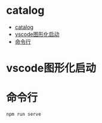 # catalog

- [catalog](#catalog)
- [vscode图形化启动](#vscode图形化启动)
- [命令行](#命令行)


# vscode图形化启动

# 命令行
`npm run serve`